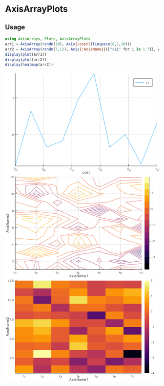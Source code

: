 # AxisArrayPlots

## Usage

```Julia
using AxisArrays, Plots, AxisArrayPlots
arr1 = AxisArray(randn(10), Axis{:cost}(linspace(0,1,10)))
arr2 = AxisArray(randn(7,12), Axis{:AxisName1}(["x$i" for i in 1:7]), Axis{:AxisName2}(1:12))
display(plot(arr1))
display(plot(arr2))
display(heatmap(arr2))
```
![1d](examples/1.png)
![2d](examples/2.png)
![2h](examples/2h.png)

